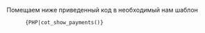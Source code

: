 
Помещаем ниже приведенный код в необходимый нам шаблон

<!-- IF {PHP.cot_plugins_active.whatpay} -->
	   	  {PHP|cot_show_payments()}
		
 <!-- ENDIF -->